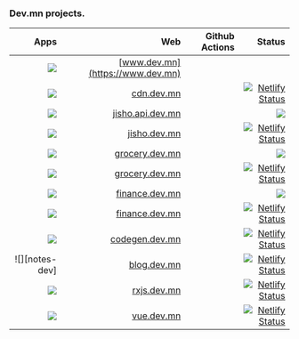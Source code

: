 ### Dev.mn projects.

|             Apps |                                      Web | Github Actions |                                                                                                                                                          Status |
| ---------------: | ---------------------------------------: | -------------: | --------------------------------------------------------------------------------------------------------------------------------------------------------------: |
|       ![][devmn] |         [www.dev.mn](https://www.dev.mn) |                |                                                                                                                                                                 |  |
|       ![][cdn-dev] |         [cdn.dev.mn](https://www.dev.mn) |              |    [![Netlify Status](https://api.netlify.com/api/v1/badges/30fd4c0c-e894-4596-9057-fef5a6c876b8/deploy-status)](https://app.netlify.com/sites/cdndev/deploys)                                                                                                                                                             |  |
|  ![][jishob-dev] | [jisho.api.dev.mn](https://jisho.dev.mn) |                |     ![][heroku]                                                                                                                                                            |  |
|  ![][jishof-dev] |     [jisho.dev.mn](https://jisho.dev.mn) |                |      [![Netlify Status](https://api.netlify.com/api/v1/badges/5fa050de-d0f2-4f72-b971-991bceaad2f7/deploy-status)](https://app.netlify.com/sites/jisho/deploys) |  |
| ![][marketb-dev] | [grocery.dev.mn](https://grocery.dev.mn) |                |     ![][heroku]                                                                                                                                                             |  |
| ![][marketf-dev] | [grocery.dev.mn](https://grocery.dev.mn) |                | [![Netlify Status](https://api.netlify.com/api/v1/badges/8fff3a94-b8f7-4899-882a-6ca689d98aff/deploy-status)](https://app.netlify.com/sites/marketgeek/deploys) |  |
|    ![][finb-dev] | [finance.dev.mn](https://finance.dev.mn) |                |     ![][heroku]                                                                                                                                                             |  |
|    ![][finf-dev] | [finance.dev.mn](https://finance.dev.mn) |                |        [![Netlify Status](https://api.netlify.com/api/v1/badges/732f1545-7ec4-4500-a7fa-a6e6c14195f8/deploy-status)](https://app.netlify.com/sites/fas/deploys) |  |
| ![][codegen-dev] | [codegen.dev.mn](https://codegen.dev.mn) |                |    [![Netlify Status](https://api.netlify.com/api/v1/badges/167f6102-4792-483b-b6e6-71201e51edac/deploy-status)](https://app.netlify.com/sites/codegen/deploys) |  |
|   ![][notes-dev] |     [blog.dev.mn](https://blog.dev.mn) |                | [![Netlify Status](https://api.netlify.com/api/v1/badges/6b565268-6834-4d71-9ed7-5f1d405766d3/deploy-status)](https://app.netlify.com/sites/turtuvshin/deploys) |  |
|    ![][rxjs-dev] |       [rxjs.dev.mn](https://rxjs.dev.mn) |                |     [![Netlify Status](https://api.netlify.com/api/v1/badges/76d97c14-5992-4fb7-a07d-18464bf82d63/deploy-status)](https://app.netlify.com/sites/rxjsmn/deploys) |  |
|     ![][vue-dev] |         [vue.dev.mn](https://vue.dev.mn) |                |   [![Netlify Status](https://api.netlify.com/api/v1/badges/3d543ee9-df94-4298-a70c-49ba5c12d143/deploy-status)](https://app.netlify.com/sites/vuejs-mn/deploys) |  |


[devmn]: https://img.shields.io/badge/www.dev.mn-4285f4?style=flat-square&logo=typescript
[cdn-dev]: https://img.shields.io/badge/cdn-dev.mn-4285f4?style=flat-square&logo=dev.to
[finf-dev]: https://img.shields.io/badge/finance-dev.mn-4285f4?style=flat-square&logo=angular
[finb-dev]: https://img.shields.io/badge/finance-dev.mn-4285f4?style=flat-square&logo=spring
[blog-dev]: https://img.shields.io/badge/blog-dev.mn-4285f4?style=flat-square&logo=angular
[codegen-dev]: https://img.shields.io/badge/codegen-dev.mn-4285f4?style=flat-square&logo=angular
[marketf-dev]: https://img.shields.io/badge/market-dev.mn-4285f4?style=flat-square&logo=angular
[marketm-dev]: https://img.shields.io/badge/market-dev.mn-4285f4?style=flat-square&logo=flutter
[marketb-dev]: https://img.shields.io/badge/market-dev.mn-4285f4?style=flat-square&logo=node.js
[jishof-dev]: https://img.shields.io/badge/jisho-dev.mn-4285f4?style=flat-square&logo=angular
[jishom-dev]: https://img.shields.io/badge/jisho-dev.mn-4285f4?style=flat-square&logo=flutter
[jishob-dev]: https://img.shields.io/badge/jisho-dev.mn-4285f4?style=flat-square&logo=node.js
[vue-dev]: https://img.shields.io/badge/vue-dev.mn-4285f4?style=flat-square&logo=vue.js
[rxjs-dev]: https://img.shields.io/badge/rxjs-dev.mn-4285f4?style=flat-square&logo=typescript

[heroku]: https://img.shields.io/badge/heroku-DEPLOYED-40a6bc?style=flat&logo=heroku&labelColor=0d1d25
